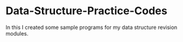 # Data-Structure-Practice-Codes
In this I created some sample programs for my data structure revision modules.

